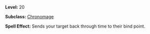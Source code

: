 <!-- TITLE: Spell: Memory Warp -->
<!-- SUBTITLE:  -->

**Level:** 20

**Subclass:** [Chronomage](chronomage)

**Spell Effect:** Sends your target back through time to their bind point.